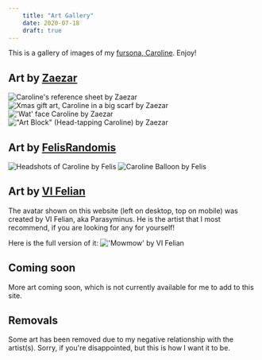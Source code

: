 ```yaml
---
    title: "Art Gallery"
    date: 2020-07-18
    draft: true
---
```


This is a gallery of images of my [fursona, Caroline](../fursona). Enjoy!

## Art by [Zaezar](https://www.zaezardraws.com)
![Caroline's reference sheet by Zaezar](./RefSheetByZaezar.png)
![Xmas gift art, Caroline in a big scarf by Zaezar](./XmasCarolineByZaezar.png)
!['Wat' face Caroline by Zaezar](./WatByZaezar.png)
!["Art Block" (Head-tapping Caroline) by Zaezar](./HeadTapByZaezar.gif)

## Art by [FelisRandomis](https://twitter.com/FelisRandomis)
![Headshots of Caroline by Felis](./HeadshotsByFelisRandomis.png)
![Caroline Balloon by Felis](./CarolineBloonByFelisRandomis.png)

## Art by [VI Felian](https://twitter.com/Parasyminus)
The avatar shown on this website (left on desktop, top on mobile) was created by VI Felian, aka Parasyminus.
He is the artist that I most recommend, if you are looking for any for yourself!

Here is the full version of it:
!['Mowmow' by VI Felian](./MowmowByVIFelian.png)

## Coming soon
More art coming soon, which is not currently available for me to add to this site.

## Removals
Some art has been removed due to my negative relationship with the artist(s).
Sorry, if you're disappointed, but this is how I want it to be.